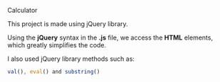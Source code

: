 Сalculator

This project is made using jQuery library.

Using the **jQuery** syntax in the **.js** file, we access the **HTML** elements, which greatly simplifies the code.

I also used jQuery library methods such as: 
```js 
val(), eval() and substring()
```
